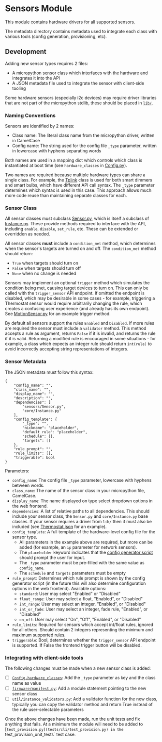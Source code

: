 # Sensors Module

This module contains hardware drivers for all supported sensors.

The metadata directory contains metadata used to integrate each class with various tools (config generation, provisioning, etc).

## Development

Adding new sensor types requires 2 files:
- A micropython sensor class which interfaces with the hardware and integrates it into the API
- A JSON metadata file used to integrate the sensor with client-side tooling

Some hardware sensors (especially i2c devices) may require driver libraries that are not part of the micropython stdlib, these should be placed in [`lib/`](lib/).

### Naming Conventions

Sensors are identified by 2 names:
- Class name: The literal class name from the micropython driver, written in CamelCase
- Config name: The string used for the config file `_type` parameter, written in lowercase with hyphens separating words

Both names are used in a mapping dict which controls which class is instantiated at boot time (see `hardware_classes` in [Config.py](core/Config.py)).

Two names are required because multiple hardware types can share a single class. For example, the [Tplink](devices/Tplink.py) class is used for both smart dimmers and smart bulbs, which have different API call syntax. The `_type` parameter determines which syntax is used in this case. This approach allows much more code reuse than maintaining separate classes for each.

### Sensor Class

All sensor classes must subclass [Sensor.py](sensors/Sensor.py), which is itself a subclass of [Instance.py](core/Instance.py). These provide methods required to interface with the API, including `enable`, `disable`, `set_rule`, etc. These can be extended or overridden as needed.

All sensor classes **must** include a `condition_met` method, which determines when the sensor's targets are turned on and off. The `condition_met` method should return:
- `True` when targets should turn on
- `False` when targets should turn off
- `None` when no change is needed

Sensors may implement an optional `trigger` method which simulates the condition being met, causing target devices to turn on. This can only be called with the `trigger_sensor` API endpoint. If omitted the endpoint is disabled, which may be desirable in some cases - for example, triggering a Thermostat sensor would require arbitrarily changing the rule, which creates a confusing user experience (and already has its own endpoint). See [MotionSensor.py](sensors/MotionSensor.py) for an example trigger method.

By default all sensors support the rules `Enabled` and `Disabled`. If more rules are required the sensor must include a `validator` method. This method accepts a rule as argument, returns `False` if it is invalid, and returns the rule if it is valid. Returning a modified rule is encouraged in some situations - for example, a class which expects an integer rule should return `int(rule)` to avoid incorrectly accepting string representations of integers.

### Sensor Metadata

The JSON metadata must follow this syntax:
```
{
    "config_name": "",
    "class_name": "",
    "display_name": "",
    "description": "",
    "dependencies": [
        "sensors/Sensor.py",
        "core/Instance.py"
    ],
    "config_template": {
        "_type": "",
        "nickname": "placeholder",
        "default_rule": "placeholder",
        "schedule": {},
        "targets": []
    },
    "rule_prompt": "",
    "rule_limits": [],
    "triggerable": bool
}
```

Parameters:
- `config_name`: The config file `_type` parameter, lowercase with hyphens between words.
- `class_name`: The name of the sensor class in your micropython file, CamelCase.
- `display_name`: The name displayed on type select dropdown options in the web frontend.
- `dependencies`: A list of relative paths to all dependencies. This should include your sensor class, the `Sensor.py` and `core/Instance.py` base classes. If your sensor requires a driver from `lib/` then it must also be included (see [Thermostat.json](sensors/metadata/Thermostat.json) for an example).
- `config_template`: A full template of the hardware-level config file for the sensor type.
    - All parameters in the example above are required, but more can be added (for example, an `ip` parameter for network sensors).
    - The `placeholder` keyword indicates that the [config generator script](CLI/config_generator.py) should prompt the user for input.
    - The `_type` parameter must be pre-filled with the same value as `config_name`.
    - The `schedule` and `targets` parameters must be empty
- `rule_prompt`: Determines which rule prompt is shown by the config generator script (in the future this will also determine configuration options in the web frontend). Available options:
    - `standard`: User may select "Enabled" or "Disabled"
    - `float_range`: User may select a float, "Enabled", or "Disabled"
    - `int_range`: User may select an integer, "Enabled", or "Disabled"
    - `int_or_fade`: User may select an integer, fade rule, "Enabled", or "Disabled"
    - `on_off`: User may select "On", "Off", "Enabled", or "Disabled"
- `rule_limits`: Required for sensors which accept int/float rules, ignored for all others. Should contain 2 integers representing the minimum and maximum supported rules.
- `triggerable`: Bool, determines whether the `trigger_sensor` API endpoint is supported. If False the frontend trigger button will be disabled.

### Integrating with client-side tools

The following changes must be made when a new sensor class is added:
- [ ] [`Config.hardware_classes`](core/Config.py): Add the `_type` parameter as key and the class name as value
- [ ] [`firmware/manifest.py`](firmware/manifest.py): Add a module statement pointing to the new sensor class
- [ ] [`util/instance_validators.py`](util/instance_validators.py): Add a validator function for the new class, typically you can copy the validator method and return True instead of the rule user-selectable parameters

Once the above changes have been made, run the unit tests and fix anything that fails. At a minimum the module will need to be added to [`test_provision.py](tests/cli/test_provision.py) in the `test_provision_unit_tests` test case.
